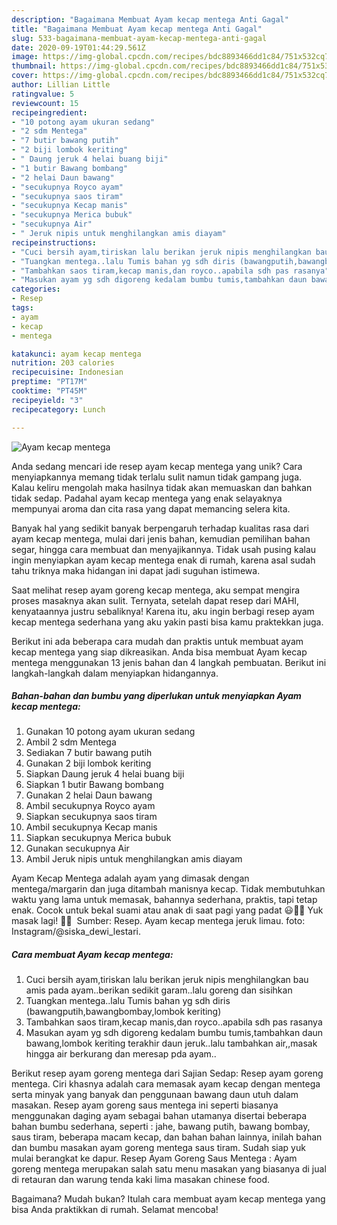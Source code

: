 ```yaml
---
description: "Bagaimana Membuat Ayam kecap mentega Anti Gagal"
title: "Bagaimana Membuat Ayam kecap mentega Anti Gagal"
slug: 533-bagaimana-membuat-ayam-kecap-mentega-anti-gagal
date: 2020-09-19T01:44:29.561Z
image: https://img-global.cpcdn.com/recipes/bdc8893466dd1c84/751x532cq70/ayam-kecap-mentega-foto-resep-utama.jpg
thumbnail: https://img-global.cpcdn.com/recipes/bdc8893466dd1c84/751x532cq70/ayam-kecap-mentega-foto-resep-utama.jpg
cover: https://img-global.cpcdn.com/recipes/bdc8893466dd1c84/751x532cq70/ayam-kecap-mentega-foto-resep-utama.jpg
author: Lillian Little
ratingvalue: 5
reviewcount: 15
recipeingredient:
- "10 potong ayam ukuran sedang"
- "2 sdm Mentega"
- "7 butir bawang putih"
- "2 biji lombok keriting"
- " Daung jeruk 4 helai buang biji"
- "1 butir Bawang bombang"
- "2 helai Daun bawang"
- "secukupnya Royco ayam"
- "secukupnya saos tiram"
- "secukupnya Kecap manis"
- "secukupnya Merica bubuk"
- "secukupnya Air"
- " Jeruk nipis untuk menghilangkan amis diayam"
recipeinstructions:
- "Cuci bersih ayam,tiriskan lalu berikan jeruk nipis menghilangkan bau amis pada ayam..berikan sedikit garam..lalu goreng dan sisihkan"
- "Tuangkan mentega..lalu Tumis bahan yg sdh diris (bawangputih,bawangbombay,lombok keriting)"
- "Tambahkan saos tiram,kecap manis,dan royco..apabila sdh pas rasanya"
- "Masukan ayam yg sdh digoreng kedalam bumbu tumis,tambahkan daun bawang,lombok keriting terakhir daun jeruk..lalu tambahkan air,,masak hingga air berkurang dan meresap pda ayam.."
categories:
- Resep
tags:
- ayam
- kecap
- mentega

katakunci: ayam kecap mentega 
nutrition: 203 calories
recipecuisine: Indonesian
preptime: "PT17M"
cooktime: "PT45M"
recipeyield: "3"
recipecategory: Lunch

---
```



![Ayam kecap mentega](https://img-global.cpcdn.com/recipes/bdc8893466dd1c84/751x532cq70/ayam-kecap-mentega-foto-resep-utama.jpg)

Anda sedang mencari ide resep ayam kecap mentega yang unik? Cara menyiapkannya memang tidak terlalu sulit namun tidak gampang juga. Kalau keliru mengolah maka hasilnya tidak akan memuaskan dan bahkan tidak sedap. Padahal ayam kecap mentega yang enak selayaknya mempunyai aroma dan cita rasa yang dapat memancing selera kita.

Banyak hal yang sedikit banyak berpengaruh terhadap kualitas rasa dari ayam kecap mentega, mulai dari jenis bahan, kemudian pemilihan bahan segar, hingga cara membuat dan menyajikannya. Tidak usah pusing kalau ingin menyiapkan ayam kecap mentega enak di rumah, karena asal sudah tahu triknya maka hidangan ini dapat jadi suguhan istimewa.

Saat melihat resep ayam goreng kecap mentega, aku sempat mengira proses masaknya akan sulit. Ternyata, setelah dapat resep dari MAHI, kenyataannya justru sebaliknya! Karena itu, aku ingin berbagi resep ayam kecap mentega sederhana yang aku yakin pasti bisa kamu praktekkan juga.


Berikut ini ada beberapa cara mudah dan praktis untuk membuat ayam kecap mentega yang siap dikreasikan. Anda bisa membuat Ayam kecap mentega menggunakan 13 jenis bahan dan 4 langkah pembuatan. Berikut ini langkah-langkah dalam menyiapkan hidangannya.

<!--inarticleads1-->

##### Bahan-bahan dan bumbu yang diperlukan untuk menyiapkan Ayam kecap mentega:

1. Gunakan 10 potong ayam ukuran sedang
1. Ambil 2 sdm Mentega
1. Sediakan 7 butir bawang putih
1. Gunakan 2 biji lombok keriting
1. Siapkan  Daung jeruk 4 helai buang biji
1. Siapkan 1 butir Bawang bombang
1. Gunakan 2 helai Daun bawang
1. Ambil secukupnya Royco ayam
1. Siapkan secukupnya saos tiram
1. Ambil secukupnya Kecap manis
1. Siapkan secukupnya Merica bubuk
1. Gunakan secukupnya Air
1. Ambil  Jeruk nipis untuk menghilangkan amis diayam


Ayam Kecap Mentega adalah ayam yang dimasak dengan mentega/margarin dan juga ditambah manisnya kecap. Tidak membutuhkan waktu yang lama untuk memasak, bahannya sederhana, praktis, tapi tetap enak. Cocok untuk bekal suami atau anak di saat pagi yang padat 😃👍🏻 Yuk masak lagi! 👩‍🍳 ️ Sumber: Resep. Ayam kecap mentega jeruk limau. foto: Instagram/@siska_dewi_lestari. 

<!--inarticleads2-->

##### Cara membuat Ayam kecap mentega:

1. Cuci bersih ayam,tiriskan lalu berikan jeruk nipis menghilangkan bau amis pada ayam..berikan sedikit garam..lalu goreng dan sisihkan
1. Tuangkan mentega..lalu Tumis bahan yg sdh diris (bawangputih,bawangbombay,lombok keriting)
1. Tambahkan saos tiram,kecap manis,dan royco..apabila sdh pas rasanya
1. Masukan ayam yg sdh digoreng kedalam bumbu tumis,tambahkan daun bawang,lombok keriting terakhir daun jeruk..lalu tambahkan air,,masak hingga air berkurang dan meresap pda ayam..


Berikut resep ayam goreng mentega dari Sajian Sedap: Resep ayam goreng mentega. Ciri khasnya adalah cara memasak ayam kecap dengan mentega serta minyak yang banyak dan penggunaan bawang daun utuh dalam masakan. Resep ayam goreng saus mentega ini seperti biasanya menggunakan daging ayam sebagai bahan utamanya disertai beberapa bahan bumbu sederhana, seperti : jahe, bawang putih, bawang bombay, saus tiram, beberapa macam kecap, dan bahan bahan lainnya, inilah bahan dan bumbu masakan ayam goreng mentega saus tiram. Sudah siap yuk mulai berangkat ke dapur. Resep Ayam Goreng Saus Mentega : Ayam goreng mentega merupakan salah satu menu masakan yang biasanya di jual di retauran dan warung tenda kaki lima masakan chinese food. 

Bagaimana? Mudah bukan? Itulah cara membuat ayam kecap mentega yang bisa Anda praktikkan di rumah. Selamat mencoba!
